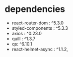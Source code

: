 # dependencies

- react-router-dom : ^5.3.0
- styled-components : ^5.3.3
- axios : ^0.23.0
- quill : ^1.3.7
- qs: ^6.10.1
- react-helmet-async : ^1.1.2,

